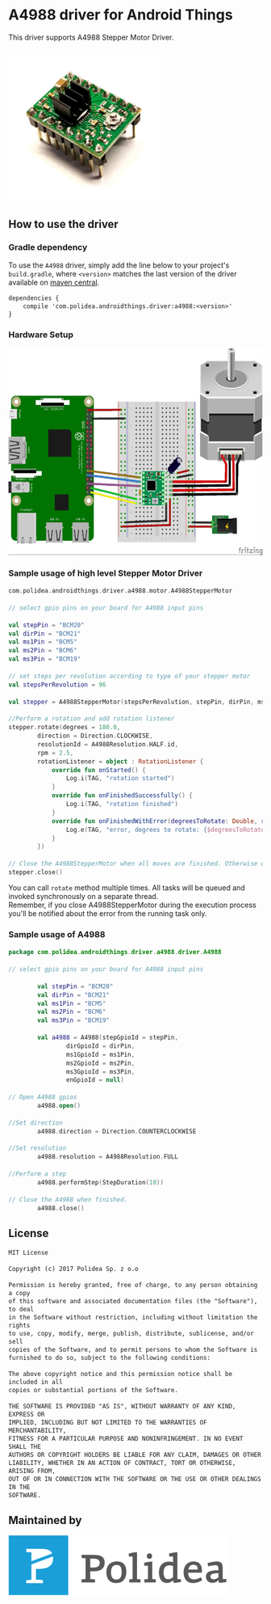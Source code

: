 A4988 driver for Android Things
================================

This driver supports A4988 Stepper Motor Driver.<br/>
<br/>
<img src="https://raw.githubusercontent.com/Polidea/Polithings/master/a4988/readme/A4988.jpg" width="300" height="300" />

How to use the driver
---------------------

### Gradle dependency

To use the `A4988` driver, simply add the line below to your project's `build.gradle`,
where `<version>` matches the last version of the driver available on [maven central](http://search.maven.org/#search%7Cga%7C1%7Cg%3A%22com.polidea.androidthings.driver%22).

```
dependencies {
    compile 'com.polidea.androidthings.driver:a4988:<version>'
}
```

### Hardware Setup

<img src="https://raw.githubusercontent.com/Polidea/Polithings/master/a4988/readme/a4988_wiring.jpg" width="580" height="410" />

### Sample usage of high level Stepper Motor Driver

```kotlin
com.polidea.androidthings.driver.a4988.motor.A4988StepperMotor

// select gpio pins on your board for A4988 input pins
 
val stepPin = "BCM20"
val dirPin = "BCM21"
val ms1Pin = "BCM5"
val ms2Pin = "BCM6"
val ms3Pin = "BCM19"

// set steps per revolution according to type of your stepper motor
val stepsPerRevolution = 96

val stepper = A4988StepperMotor(stepsPerRevolution, stepPin, dirPin, ms1Pin, ms2Pin, ms3Pin, null)
                                  
//Perform a rotation and add rotation listener
stepper.rotate(degrees = 180.0,
        direction = Direction.CLOCKWISE,
        resolutionId = A4988Resolution.HALF.id,
        rpm = 2.5,
        rotationListener = object : RotationListener {
            override fun onStarted() {
                Log.i(TAG, "rotation started")
            }
            override fun onFinishedSuccessfully() {
                Log.i(TAG, "rotation finished")
            }
            override fun onFinishedWithError(degreesToRotate: Double, rotatedDegrees: Double, exception: Exception) {
                Log.e(TAG, "error, degrees to rotate: {$degreesToRotate}  rotated degrees: {$rotatedDegrees}")
            }
        })
        
// Close the A4988StepperMotor when all moves are finished. Otherwise close() will terminate current and pending rotations.
stepper.close()
```

You can call `rotate` method multiple times. All tasks will be queued and invoked synchronously on a separate thread.<br/>
Remember, if you close A4988StepperMotor during the execution process you'll be notified about the error from the running task only.

### Sample usage of A4988

```kotlin
package com.polidea.androidthings.driver.a4988.driver.A4988

// select gpio pins on your board for A4988 input pins

        val stepPin = "BCM20"
        val dirPin = "BCM21"
        val ms1Pin = "BCM5"
        val ms2Pin = "BCM6"
        val ms3Pin = "BCM19"

        val a4988 = A4988(stepGpioId = stepPin,
                dirGpioId = dirPin,
                ms1GpioId = ms1Pin,
                ms2GpioId = ms2Pin,
                ms3GpioId = ms3Pin,
                enGpioId = null)

// Open A4988 gpios
        a4988.open()

//Set direction
        a4988.direction = Direction.COUNTERCLOCKWISE

//Set resolution
        a4988.resolution = A4988Resolution.FULL

//Perform a step
        a4988.performStep(StepDuration(10))

// Close the A4988 when finished.
        a4988.close()
```

## License

    MIT License
    
    Copyright (c) 2017 Polidea Sp. z o.o
    
    Permission is hereby granted, free of charge, to any person obtaining a copy
    of this software and associated documentation files (the "Software"), to deal
    in the Software without restriction, including without limitation the rights
    to use, copy, modify, merge, publish, distribute, sublicense, and/or sell
    copies of the Software, and to permit persons to whom the Software is
    furnished to do so, subject to the following conditions:
    
    The above copyright notice and this permission notice shall be included in all
    copies or substantial portions of the Software.
    
    THE SOFTWARE IS PROVIDED "AS IS", WITHOUT WARRANTY OF ANY KIND, EXPRESS OR
    IMPLIED, INCLUDING BUT NOT LIMITED TO THE WARRANTIES OF MERCHANTABILITY,
    FITNESS FOR A PARTICULAR PURPOSE AND NONINFRINGEMENT. IN NO EVENT SHALL THE
    AUTHORS OR COPYRIGHT HOLDERS BE LIABLE FOR ANY CLAIM, DAMAGES OR OTHER
    LIABILITY, WHETHER IN AN ACTION OF CONTRACT, TORT OR OTHERWISE, ARISING FROM,
    OUT OF OR IN CONNECTION WITH THE SOFTWARE OR THE USE OR OTHER DEALINGS IN THE
    SOFTWARE.



## Maintained by

[![Polidea](https://raw.githubusercontent.com/Polidea/Polithings/master/readme/polidea_logo.png "Tailored software services including concept, design, development and testing")](http://www.polidea.com)

